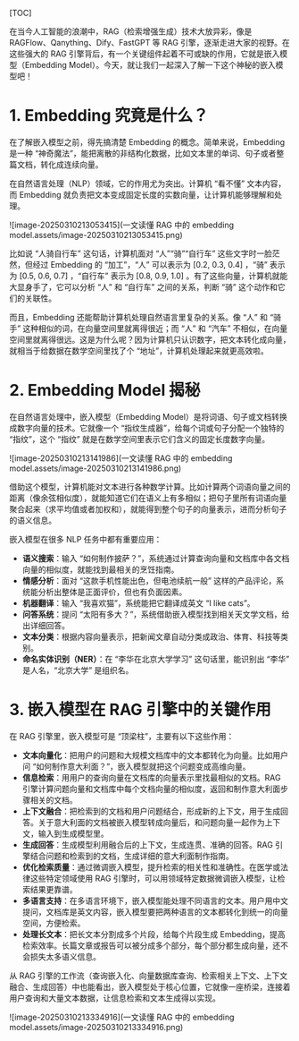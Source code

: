

[TOC]

在当今人工智能的浪潮中，RAG（检索增强生成）技术大放异彩，像是 RAGFlow、Qanything、Dify、FastGPT 等 RAG 引擎，逐渐走进大家的视野。在这些强大的 RAG 引擎背后，有一个关键组件起着不可或缺的作用，它就是嵌入模型（Embedding Model）。今天，就让我们一起深入了解一下这个神秘的嵌入模型吧！

# 1. Embedding 究竟是什么？

在了解嵌入模型之前，得先搞清楚 Embedding 的概念。简单来说，Embedding 是一种 “神奇魔法”，能把离散的非结构化数据，比如文本里的单词、句子或者整篇文档，转化成连续向量。

在自然语言处理（NLP）领域，它的作用尤为突出。计算机 “看不懂” 文本内容，而 Embedding 就负责把文本变成固定长度的实数向量，让计算机能够理解和处理。

![image-20250310213053415](一文读懂 RAG 中的 embedding model.assets/image-20250310213053415.png)

比如说 “人骑自行车” 这句话，计算机面对 “人”“骑”“自行车” 这些文字时一脸茫然，但经过 Embedding 的 “加工”，“人” 可以表示为 [0.2, 0.3, 0.4] ，“骑” 表示为 [0.5, 0.6, 0.7] ，“自行车” 表示为 [0.8, 0.9, 1.0] 。有了这些向量，计算机就能大显身手了，它可以分析 “人” 和 “自行车” 之间的关系，判断 “骑” 这个动作和它们的关联性。

而且，Embedding 还能帮助计算机处理自然语言里复杂的关系。像 “人” 和 “骑手” 这种相似的词，在向量空间里就离得很近；而 “人” 和 “汽车” 不相似，在向量空间里就离得很远。这是为什么呢？因为计算机只认识数字，把文本转化成向量，就相当于给数据在数学空间里找了个 “地址”，计算机处理起来就更高效啦。

# 2. Embedding Model 揭秘

在自然语言处理中，嵌入模型（Embedding Model）是将词语、句子或文档转换成数字向量的技术。它就像一个 “指纹生成器”，给每个词或句子分配一个独特的 “指纹”，这个 “指纹” 就是在数学空间里表示它们含义的固定长度数字向量。

![image-20250310213141986](一文读懂 RAG 中的 embedding model.assets/image-20250310213141986.png)

借助这个模型，计算机能对文本进行各种数学计算。比如计算两个词语向量之间的距离（像余弦相似度），就能知道它们在语义上有多相似；把句子里所有词语向量聚合起来（求平均值或者加权和），就能得到整个句子的向量表示，进而分析句子的语义信息。

嵌入模型在很多 NLP 任务中都有重要应用：

- **语义搜索**：输入 “如何制作披萨？”，系统通过计算查询向量和文档库中各文档向量的相似度，就能找到最相关的烹饪指南。
- **情感分析**：面对 “这款手机性能出色，但电池续航一般” 这样的产品评论，系统能分析出整体是正面评价，但也有负面因素。
- **机器翻译**：输入 “我喜欢猫”，系统能把它翻译成英文 “I like cats”。
- **问答系统**：提问 “太阳有多大？”，系统借助嵌入模型找到相关天文学文档，给出详细回答。
- **文本分类**：根据内容向量表示，把新闻文章自动分类成政治、体育、科技等类别。
- **命名实体识别（NER）**：在 “李华在北京大学学习” 这句话里，能识别出 “李华” 是人名，“北京大学” 是组织名。

# 3. 嵌入模型在 RAG 引擎中的关键作用

在 RAG 引擎里，嵌入模型可是 “顶梁柱”，主要有以下这些作用：

- **文本向量化**：把用户的问题和大规模文档库中的文本都转化为向量。比如用户问 “如何制作意大利面？”，嵌入模型就把这个问题变成高维向量。
- **信息检索**：用用户的查询向量在文档库的向量表示里找最相似的文档。RAG 引擎计算问题向量和文档库中每个文档向量的相似度，返回和制作意大利面步骤相关的文档。
- **上下文融合**：把检索到的文档和用户问题结合，形成新的上下文，用于生成回答。关于意大利面的文档被嵌入模型转成向量后，和问题向量一起作为上下文，输入到生成模型里。
- **生成回答**：生成模型利用融合后的上下文，生成连贯、准确的回答。RAG 引擎结合问题和检索到的文档，生成详细的意大利面制作指南。
- **优化检索质量**：通过微调嵌入模型，提升检索的相关性和准确性。在医学或法律这些特定领域使用 RAG 引擎时，可以用领域特定数据微调嵌入模型，让检索结果更靠谱。
- **多语言支持**：在多语言环境下，嵌入模型能处理不同语言的文本。用户用中文提问，文档库是英文内容，嵌入模型要把两种语言的文本都转化到统一的向量空间，方便检索。
- **处理长文本**：把长文本分割成多个片段，给每个片段生成 Embedding，提高检索效率。长篇文章或报告可以被分成多个部分，每个部分都生成向量，还不会损失太多语义信息。

从 RAG 引擎的工作流（查询嵌入化、向量数据库查询、检索相关上下文、上下文融合、生成回答）中也能看出，嵌入模型处于核心位置，它就像一座桥梁，连接着用户查询和大量文本数据，让信息检索和文本生成得以实现。

![image-20250310213334916](一文读懂 RAG 中的 embedding model.assets/image-20250310213334916.png)

